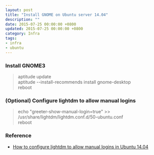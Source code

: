 ```yaml
---
layout: post
title: "Install GNOME on Ubuntu server 14.04"
description: ""
date: 2015-07-25 00:00:00 +0800
updated: 2015-07-25 00:00:00 +0800
category: Infra
tags: 
- infra
- ubuntu
---
```


### Install GNOME3
> aptitude update  
aptitude --install-recommends install gnome-desktop  
reboot

### (Optional) Configure lightdm to allow manual logins
> echo "greeter-show-manual-login=true" >> /usr/share/lightdm/lightdm.conf.d/50-ubuntu.conf  
reboot  

### Reference
- [How to configure lightdm to allow manual logins in Ubuntu 14.04](http://askubuntu.com/questions/451950/how-to-configure-lightdm-to-allow-manual-logins-in-ubuntu-14-04)
